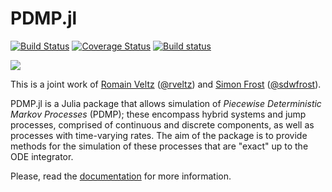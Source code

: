 # PDMP.jl 

[![Build Status](https://travis-ci.org/rveltz/PDMP.jl.svg?branch=master)](https://travis-ci.org/rveltz/PDMP.jl)
[![Coverage Status](https://coveralls.io/repos/github/rveltz/PDMP.jl/badge.svg?branch=master)](https://coveralls.io/github/rveltz/PDMP.jl?branch=master)
[![Build status](https://ci.appveyor.com/api/projects/status/github/rveltz/PDMP.jl?svg=true&branch=master)](https://ci.appveyor.com/project/rveltz/pdmp-jl/branch/master)
<!--[![](https://img.shields.io/badge/docs-stable-blue.svg)](https://rveltz.github.io/PDMP.jl/stable)-->
[![](https://img.shields.io/badge/docs-latest-blue.svg)](https://rveltz.github.io/PDMP.jl/latest)

This is a joint work of [Romain Veltz](https://romainveltz.pythonanywhere.com/) ([@rveltz](http://github.com/rveltz)) and [Simon Frost](http://www.vet.cam.ac.uk/directory/sdf22@cam.ac.uk) ([@sdwfrost](http://github.com/sdwfrost)).

PDMP.jl is a Julia package that allows simulation of *Piecewise Deterministic Markov Processes* (PDMP); these encompass hybrid systems and jump processes, comprised of continuous and discrete components, as well as processes with time-varying rates. The aim of the package is to provide methods for the simulation of these processes that are "exact" up to the ODE integrator.

Please, read the [documentation](https://rveltz.github.io/PDMP.jl/latest) for more information.
